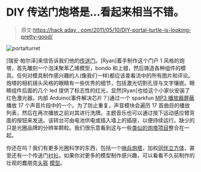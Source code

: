 # DIY 传送门炮塔是…看起来相当不错。

> 原文:[https://hack aday . com/2011/05/10/DIY-portal-turtle-is-looking-pretty-good/](https://hackaday.com/2011/05/10/diy-portal-turret-is-looking-pretty-good/)

![](../Images/935155e332676740680011ebfaf0f892.png "portalturret")

[瑞安·帕尔泽]来信告诉我们他的[传送门](http://www.flickr.com/photos/ryanpalser/sets/72157624786182542/)。[Ryan]着手制作这个门户 1 风格的炮塔，首先雕刻一个泡沫聚苯乙烯模型，bondo 和上蜡，然后铸造各种组件的模具。任何对模具制作感兴趣的人(像我们一样)都应该查看流中的所有图片和评论。炮塔的相机镜头风格的眼睛有一些优秀的细节，包括激光切割孔径与文字镶嵌。眼睛组件后面的几个 led 提供了标志性的红光，显然[Ryan]也给这个小家伙安装了红色激光器。内部 Arduino(事件解决芯片？)通过一个 sparkfun [MP3 播放器屏蔽](http://www.sparkfun.com/products/10628)播放 17 个声音片段中的一个。为了防止重复，声音模块会遍历 17 首曲目的播放列表，然后在再次播放之前对其进行洗牌。主题音乐也可以通过按下运动感应臂背面的按钮来发送。该转台可由电池供电或插入墙上的插座，以便持续运行。缺少的只是光圈品牌的分辨率颗粒。我们很乐意看到这与一些[类似的炮塔项目](http://hackaday.com/2009/04/09/portal-ish-automated-turret/)整合在一起。

你还在吗？我们有更多光圈科学的东西，包括一个[哨兵炮塔](http://hackaday.com/2011/04/25/portal-turret-plushie-is-cute-and-harmless/)，加权[同伴立方体](http://hackaday.com/2011/05/04/a-weighted-companion-cube-worth-saving-from-the-incinerator/)，甚至还有一个传送门[衬衫](http://hackaday.com/2010/10/26/portal-shirt/)。如果你对更多的模型制作感兴趣，可以看看不久前制作的壮观的蠢朋克[头盔](http://hackaday.com/2010/07/24/daft-punk-helmet-replica-finally-completed/) [模型](http://hackaday.com/2009/10/13/daft-punk-replica-helmet/)。